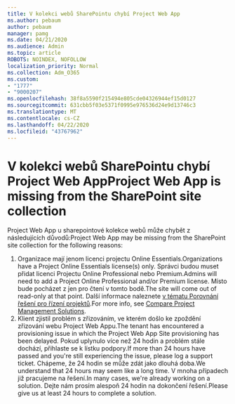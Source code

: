 ```yaml
---
title: V kolekci webů SharePointu chybí Project Web App
ms.author: pebaum
author: pebaum
manager: pamg
ms.date: 04/21/2020
ms.audience: Admin
ms.topic: article
ROBOTS: NOINDEX, NOFOLLOW
localization_priority: Normal
ms.collection: Adm_O365
ms.custom:
- "1777"
- "9000207"
ms.openlocfilehash: 38f8a5590f215494e805cde04326944ef15d0127
ms.sourcegitcommit: 631cbb5f03e5371f0995e976536d24e9d13746c3
ms.translationtype: MT
ms.contentlocale: cs-CZ
ms.lasthandoff: 04/22/2020
ms.locfileid: "43767962"
---
```

# <a name="project-web-app-is-missing-from-the-sharepoint-site-collection"></a><span data-ttu-id="a70b8-102">V kolekci webů SharePointu chybí Project Web App</span><span class="sxs-lookup"><span data-stu-id="a70b8-102">Project Web App is missing from the SharePoint site collection</span></span>

<span data-ttu-id="a70b8-103">Project Web App u sharepointové kolekce webů může chybět z následujících důvodů:</span><span class="sxs-lookup"><span data-stu-id="a70b8-103">Project Web App may be missing from the SharePoint site collection for the following reasons:</span></span>

1. <span data-ttu-id="a70b8-104">Organizace mají jenom licenci projectu Online Essentials.</span><span class="sxs-lookup"><span data-stu-id="a70b8-104">Organizations have a Project Online Essentials license(s) only.</span></span> <span data-ttu-id="a70b8-105">Správci budou muset přidat licenci Projectu Online Professional nebo Premium.</span><span class="sxs-lookup"><span data-stu-id="a70b8-105">Admins will need to add a Project Online Professional and/or Premium license.</span></span> <span data-ttu-id="a70b8-106">Místo bude pocházet z jen pro čtení v tomto bodě.</span><span class="sxs-lookup"><span data-stu-id="a70b8-106">The site will come out of read-only at that point.</span></span> <span data-ttu-id="a70b8-107">Další informace naleznete [v tématu Porovnání řešení pro řízení projektů](https://products.office.com/project/compare-microsoft-project-management-software?tab=1).</span><span class="sxs-lookup"><span data-stu-id="a70b8-107">For more info, see [Compare Project Management Solutions](https://products.office.com/project/compare-microsoft-project-management-software?tab=1).</span></span>
2. <span data-ttu-id="a70b8-108">Klient zjistil problém s zřizováním, ve kterém došlo ke zpoždění zřizování webu Project Web Appu.</span><span class="sxs-lookup"><span data-stu-id="a70b8-108">The tenant has encountered a provisioning issue in which the Project Web App Site provisioning has been delayed.</span></span> <span data-ttu-id="a70b8-109">Pokud uplynulo více než 24 hodin a problém stále dochází, přihlaste se k lístku podpory.</span><span class="sxs-lookup"><span data-stu-id="a70b8-109">If more than 24 hours have passed and you're still experiencing the issue, please log a support ticket.</span></span> <span data-ttu-id="a70b8-110">Chápeme, že 24 hodin se může zdát jako dlouhá doba.</span><span class="sxs-lookup"><span data-stu-id="a70b8-110">We understand that 24 hours may seem like a long time.</span></span> <span data-ttu-id="a70b8-111">V mnoha případech již pracujeme na řešení.</span><span class="sxs-lookup"><span data-stu-id="a70b8-111">In many cases, we're already working on a solution.</span></span> <span data-ttu-id="a70b8-112">Dejte nám prosím alespoň 24 hodin na dokončení řešení.</span><span class="sxs-lookup"><span data-stu-id="a70b8-112">Please give us at least 24 hours to complete a solution.</span></span>

